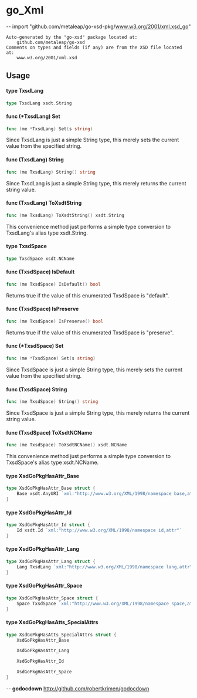 # go_Xml
--
    import "github.com/metaleap/go-xsd-pkg/www.w3.org/2001/xml.xsd_go"

	Auto-generated by the "go-xsd" package located at:
		github.com/metaleap/go-xsd
	Comments on types and fields (if any) are from the XSD file located at:
		www.w3.org/2001/xml.xsd

## Usage

#### type TxsdLang

```go
type TxsdLang xsdt.String
```


#### func (*TxsdLang) Set

```go
func (me *TxsdLang) Set(s string)
```
Since TxsdLang is just a simple String type, this merely sets the current value
from the specified string.

#### func (TxsdLang) String

```go
func (me TxsdLang) String() string
```
Since TxsdLang is just a simple String type, this merely returns the current
string value.

#### func (TxsdLang) ToXsdtString

```go
func (me TxsdLang) ToXsdtString() xsdt.String
```
This convenience method just performs a simple type conversion to TxsdLang's
alias type xsdt.String.

#### type TxsdSpace

```go
type TxsdSpace xsdt.NCName
```


#### func (TxsdSpace) IsDefault

```go
func (me TxsdSpace) IsDefault() bool
```
Returns true if the value of this enumerated TxsdSpace is "default".

#### func (TxsdSpace) IsPreserve

```go
func (me TxsdSpace) IsPreserve() bool
```
Returns true if the value of this enumerated TxsdSpace is "preserve".

#### func (*TxsdSpace) Set

```go
func (me *TxsdSpace) Set(s string)
```
Since TxsdSpace is just a simple String type, this merely sets the current value
from the specified string.

#### func (TxsdSpace) String

```go
func (me TxsdSpace) String() string
```
Since TxsdSpace is just a simple String type, this merely returns the current
string value.

#### func (TxsdSpace) ToXsdtNCName

```go
func (me TxsdSpace) ToXsdtNCName() xsdt.NCName
```
This convenience method just performs a simple type conversion to TxsdSpace's
alias type xsdt.NCName.

#### type XsdGoPkgHasAttr_Base

```go
type XsdGoPkgHasAttr_Base struct {
	Base xsdt.AnyURI `xml:"http://www.w3.org/XML/1998/namespace base,attr"`
}
```


#### type XsdGoPkgHasAttr_Id

```go
type XsdGoPkgHasAttr_Id struct {
	Id xsdt.Id `xml:"http://www.w3.org/XML/1998/namespace id,attr"`
}
```


#### type XsdGoPkgHasAttr_Lang

```go
type XsdGoPkgHasAttr_Lang struct {
	Lang TxsdLang `xml:"http://www.w3.org/XML/1998/namespace lang,attr"`
}
```


#### type XsdGoPkgHasAttr_Space

```go
type XsdGoPkgHasAttr_Space struct {
	Space TxsdSpace `xml:"http://www.w3.org/XML/1998/namespace space,attr"`
}
```


#### type XsdGoPkgHasAtts_SpecialAttrs

```go
type XsdGoPkgHasAtts_SpecialAttrs struct {
	XsdGoPkgHasAttr_Base

	XsdGoPkgHasAttr_Lang

	XsdGoPkgHasAttr_Id

	XsdGoPkgHasAttr_Space
}
```

--
**godocdown** http://github.com/robertkrimen/godocdown